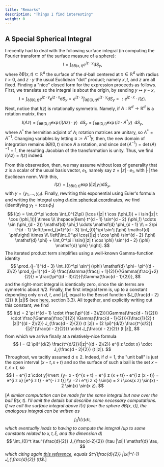```yaml
---
title: "Remarks"
description: "Things I find interesting"
weight: 0
---
```


## A Special Spherical Integral
I recently had to deal with the following surface integral (in computing the Fourier transform of the surface measure of a sphere):
$$
I = \int_{\partial B(x, t)} e^{i z \cdot y} \mathsf{d}S_y,
$$ where $\partial B(x, t) \subset \mathbb{R}^d$ the surface of the $d$-ball centered at $x \in \mathbb{R}^d$ with radius $t > 0$, and $z \cdot y$ the usual Euclidean "dot" product; namely $x, t,$ and $z$ are all fixed. Finding a "nice" closed form for the expression proceeds as follows. First, we translate so the integral is about the origin, by sending $y \mapsto y - x$, $$
I = \int_{\partial B(0, t)} e^{i z \cdot y} e^{i z \cdot x} \mathsf{d}S_y = e^{i z \cdot x} \int_{\partial B(0, t)} e^{i z \cdot y} \mathsf{d}S_ y =: e^{i z \cdot x} \cdot I(z).
$$ Next, notice that $I(z)$ is rotationally symmetric. Namely, if $A : \mathbb{R}^d \to \mathbb{R}^d$ is a rotation matrix, then $$
I(A z) = \int_{\partial B(0, t)} \exp{(i (A z) \cdot y)} \enspace{} \mathsf{d}S_y = \int_{\partial B(0, t)} \exp{(i z \cdot A^{\ast} y )} \enspace{} \mathsf{d}S_y,
$$ where $A^{\ast}$ the hermitian adjoint of $A$; rotation matrices are unitary, so $A^{\ast} = A^{-1}$. Changing variables by letting $u := A^{-1} y$, then, the new domain of integration remains $\partial B(0, t)$ since $A$ a rotation, and since $\det (A^{-1}) =\det (A)^{-1} = 1$, the resulting Jacobian of the transformation is unity. Thus, we find $I(A z) = I(z)$ indeed.

From this observation, then, we may assume without loss of generality that $z$ is a scalar of the usual basis vector, $e_1$, namely say $z = |z| \cdot e_1$, with $|\cdot|$ the Euclidean norm. With this, $$
I(z) = \int_{\partial B(0, t)} \exp{(i |z| y_1)} \mathsf{d} S_y,
$$ with $y = (y_1, \dots, y_d)$. Finally, rewriting this exponential using Euler's formula and writing the integral using [$d$-dim spherical coordinates](https://en.wikipedia.org/wiki/N-sphere#Spherical_coordinates), we find (identifying $y_1 = t \cos \phi_1$) $$
I(z) = \int_0^\pi \cdots \int_0^{2\pi} [\cos (|z| t \cos (\phi_1)) + i \sin(|z| t \cos (\phi_1))] \times \\\ \hspace{8em} t^{d - 1} \sin^{d - 2} (\phi_1) \cdots \sin (\phi_{d - 2}) \mathsf{d} \phi_1 \cdots \mathsf{d} \phi_{d - 1} \\\ = 2\pi t^{d - 1}  \left[\prod_{j=1}^{d - 3} \int_{0}^\pi \sin^j (\phi) \mathsf{d} \phi\right] \times \\\ \left[\int_0^\pi \cos{(|z| t \cos \phi) \sin^{d - 2} (\phi) \mathsf{d} \phi} + \int_0^\pi i \sin{(|z| t \cos \phi) \sin^{d - 2} (\phi) \mathsf{d} \phi} \right].
$$ The iterated product term simplifies using a well-known Gamma-function identity $$
\prod_{j=1}^{d - 3} \int_{0}^\pi \sin^j (\phi) \mathsf{d} \phi= \pi^{(d - 3)/2} \prod_{j=1}^{d - 3} \frac{\Gamma(\frac{j + 1}{2})}{\Gamma(\frac{j+2}{2})} = \frac{\pi^{(d - 3)/2}}{\Gamma(\frac{d - 1}{2})},
$$ and the right-most integral is identically zero, since the sin terms are symmetric about $\pi/2$. Finally, the first integral term is, up to a constant depending only on $d$, $t$, and $|z|$, equal to the Bessel function $J_{\frac{d - 2}{2}} (t |z|)$ (see [here](https://dn790007.ca.archive.org/0/items/treatiseontheory00watsuoft/treatiseontheory00watsuoft.pdf), section 3.3). All together, and explicitly writing out this constant, we find $$
I(z) = 2 \pi t^{d - 1} \cdot \frac{\pi^{(d - 3)/2}}{\Gamma(\frac{d - 1}{2})} \cdot  \frac{\Gamma(\frac{1}{2}) \Gamma(\frac{d - 1}{2})}{(\frac{1}{2} t |z|)^{(d - 2)/2}} J_{\frac{d - 2}{2}} (t |z|) = (2 \pi)^{d/2} \frac{t^{d/2}}{|z|^{\frac{d - 2}{2}}} \cdot J_{\frac{d - 2}{2}} (t |z|),
$$ from which we arrive finally at a relatively-nice formula $$
I = (2 \pi)^{d/2} \frac{t^{d/2}}{|z|^{(d - 2)/2}} e^{i z \cdot x} \cdot J_{\frac{d - 2}{2}} (t |z|).
$$ Throughout, we tacitly assumed $d \geq 2$. Indeed, if $d = 1$, the "unit ball" is just the open interval $(x - t, x + t)$ and so the surface of such a ball is the set ${x -t, x+ t}$, so $$
I = e^{i z \cdot y}\rvert_{y= x - t}^{x + t} = e^{i z (x + t)} - e^{i z (x - t)} 
= e^{i z x} [e^{i z t} - e^{- i z t}] \\\ =2 i e^{i z x} \sin(x) = 2 i \cos(x z) \sin(x) - 2 \sin(x) \sin(x z).
$$

[*A similar computation can be made for the same integral but now over the ball $B(x, t)$. I'll omit the details but describe some necessary computations. If we call the surface integral above $I(\tau)$ (over the sphere $\partial B(x, \tau)$), the analogous integral can be written as $$
\int_{0}^t I(\tau) \mathsf{d} \tau,
$$
which eventually leads to having to compute the integral (up to some constants related to $x, t, \xi$, and the dimension $d$)* $$
\int_{0}^t \tau^{\frac{d}{2}} J_{\frac{d-2}{2}} (\tau |\xi|) \mathsf{d} \tau,
$$ *which citing again [this reference](https://dn790007.ca.archive.org/0/items/treatiseontheory00watsuoft/treatiseontheory00watsuoft.pdf), equals $t^{\frac{d}{2}} |\xi|^{-1} J_{\frac{d}{2}} (t)$.*]